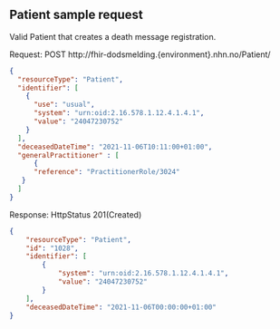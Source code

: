 ## Patient sample request
Valid Patient that creates a death message registration.


Request: POST http://fhir-dodsmelding.{environment}.nhn.no/Patient/
```json
{
  "resourceType": "Patient",
  "identifier": [
    {
      "use": "usual",
      "system": "urn:oid:2.16.578.1.12.4.1.4.1",
      "value": "24047230752"
    }
  ],
  "deceasedDateTime": "2021-11-06T10:11:00+01:00",
  "generalPractitioner" : [
      {
      "reference": "PractitionerRole/3024"
   }
  ]
}
```

Response: HttpStatus 201(Created)
```json
{
    "resourceType": "Patient",
    "id": "1028",
    "identifier": [
        {
            "system": "urn:oid:2.16.578.1.12.4.1.4.1",
            "value": "24047230752"
        }
    ],
    "deceasedDateTime": "2021-11-06T00:00:00+01:00"
}
```